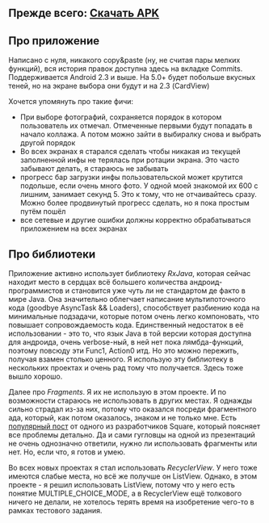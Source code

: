 ## Прежде всего: [Скачать APK](https://github.com/dimsuz/collagecreator/raw/master/apk/CollageCreator.apk)

## Про приложение

Написано с нуля, никакого copy&paste (ну, не считая пары мелких функций), вся история правок доступна здесь на вкладке Commits.
Поддерживается Android 2.3 и выше.
На 5.0+ будет побольше вкусных теней, но на экране выбора они будут и на 2.3 (CardView)

Хочется упомянуть про такие фичи:
- При выборе фотографий, сохраняется порядок в котором пользователь их отмечал. Отмеченные первыми будут попадать в начало коллажа. А потом можно зайти в выбиралку снова и выбрать другой порядок
- Во всех экранах я старался сделать чтобы никакая из текущей заполненной инфы не терялась при ротации экрана. Это часто забывают делать, я стараюсь не забывать
- прогресс бар загрузки инфы пользовательской может крутится подольше, если очень много фото. У одной моей знакомой их 600 с лишним, занимает секунд 5. Это к тому, что не отчаивайтесь сразу. Можно более продвинутый прогресс сделать, но я пока простым путём пошёл
- все сетевые и другие ошибки должны корректно обрабатываться приложением на всех экранах

## Про библиотеки

Приложение активно использует библиотеку *RxJava*, которая сейчас находит место в сердцах всё большего количества андроид-программистов и становится уже чуть ли не стандартом де факто в мире Java.
Она значительно облегчает написание мультипоточного кода (goodbye AsyncTask && Loaders), способствует разбиению кода на минимальные подзадачи, которые потом очень легко компоновать, что повышает сопровождаемость кода.
Единственный недостаток в её использовании - это то, что язык Java в той версии которая доступна для андроида, очень verbose-ный, в ней нет пока лямбда-функций, поэтому повсюду эти Func1, Action0 итд. Но это можно пережить, получая взамен столько ценного.
Я использую эту библиотеку в нескольких проектах и очень рад тому что получается. Здесь тоже вышло хорошо.

Далее про *Fragments*. Я их не использую в этом проекте. И по возможности стараюсь не использовать в других местах. Я однажды сильно страдал из-за них, потому что оказался посреди фрагментного ада, который, как потом оказалось, знаком и не только мне. Есть [популярный пост](https://corner.squareup.com/2014/10/advocating-against-android-fragments.html) от одного из разработчиков Square, который поясняет все проблемы детально. Да и сами гугловцы на одной из презентаций не очень однозначно ответили, нужно ли использовать фрагменты или нет.
Но, если что, я готов и умею.

Во всех новых проектах я стал использовать *RecyclerView*. У него тоже имеются слабые места, но всё же получше он ListView. Однако, в этом проекте - я решил использовать ListView, потому что у него есть понятие MULTIPLE_CHOICE_MODE, а в RecyclerView ещё толкового ничего не делали, не хотелось терять время на изобретение чего-то в рамках тестового задания.